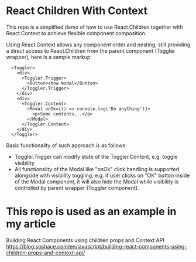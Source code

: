 # React Children With Context

This repo is a simplified demo of how to use React.Children together with React.Context to achieve flexible component composition.

Using React.Context allows any component order and nesting, still providing a direct access to React.Children from the parent component (Toggler wrapper), here is a sample markup:

```
  <Toggler>
    <div>
      <Toggler.Trigger>
        <Button>show modal</Button>
      </Toggler.Trigger>
    </div>
    <div>
      <Toggler.Content>
        <Modal onOk={() => console.log('Do anything')}>
          <p>Some contents...</p>
        </Modal>
      </Toggler.Content>
    </div>
  </Toggler>
```
Basic functionality of such approach is as follows:
* Toggler.Trigger can modify state of the Toggler.Content, e.g. toggle visibility
* All functionality of the Modal like "onOk" click handling is supported alongside with visibility toggling, e.g. if user clicks on "OK" button inside of the Modal component, it will also hide the Modal while visibility is controlled by parent wrapper (Toggler component).

# This repo is used as an example in my article

Building React Components using children props and Context API https://blog.soshace.com/en/javascript/building-react-components-using-children-props-and-context-api/
